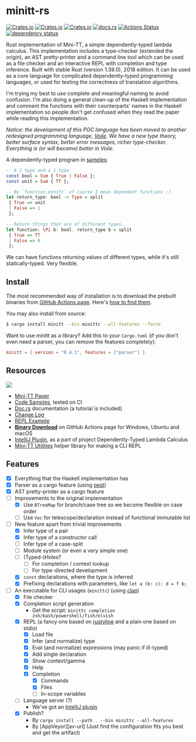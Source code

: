 # minitt-rs

[![Crates.io](https://img.shields.io/crates/d/minitt.svg)][crates]
[![Crates.io](https://img.shields.io/crates/v/minitt.svg)][lib-rs]
[![Crates.io](https://img.shields.io/crates/l/minitt.svg)][crates]
[![docs.rs](https://docs.rs/minitt/badge.svg)][doc-rs]
[![Actions Status][ga-svg]][ga-url]
[![dependency status][dep-svg]][dep-rs]

 [crates]: https://crates.io/crates/minitt/
 [lib-rs]: https://lib.rs/minitt/
 [doc-rs]: https://docs.rs/minitt
 [dep-rs]: https://deps.rs/repo/github/owo-lang/minitt-rs
 [dep-svg]: https://deps.rs/repo/github/owo-lang/minitt-rs/status.svg
 [clap]: https://clap.rs/
 [pest]: https://pest.rs/
 [rustyline]: https://docs.rs/rustyline/
 [icon]: https://raw.githubusercontent.com/owo-lang/minitt-rs/master/rustdoc/icon.svg?sanitize=true
 [plugin]: https://github.com/owo-lang/intellij-dtlc/
 [voile]: https://github.com/owo-lang/voile-rs
 [ga-svg]: https://github.com/owo-lang/minitt-rs/workflows/build/badge.svg
 [ga-url]: https://github.com/owo-lang/minitt-rs/actions

Rust implementation of Mini-TT, a simple dependently-typed lambda calculus.
This implementation includes a type-checker (extended the origin), an AST
pretty-printer and a command line tool which can be used as a file checker and
an interactive REPL with completion and type inference.
Built with stable Rust (version 1.39.0), 2018 edition.
It can be used as a core language for complicated dependently-typed programming
languages, or used for testing the correctness of translation algorithms.

I'm trying my best to use complete and meaningful naming to avoid confusion.
I'm also doing a general clean-up of the Haskell implementation and comment the
functions with their counterparts' names in the Haskell implementation so people
don't get confused when they read the paper while reading this implementation.

*Notice: the development of this POC language has been moved to another
redesigned programming language, [Voile][voile]. We have a new type theory,
better surface syntax, better error messages, richer type-checker. Everything
is (or will become) better in Voile.*

A dependently-typed program in [samples](../samples/dependent/function.minitt):

```haskell
-- A 2 type and a 1 type
const bool = Sum { True | False };
const unit = Sum { TT };

-- By `function.minitt` of course I mean dependent functions :)
let return_type: bool -> Type = split
 { True => unit
 | False => 1
 };

-- Return things that are of different types.
let function: \Pi b: bool. return_type b = split
 { True => TT
 | False => 0
 };
```

We can have functions returning values of different types, while it's still
statically-typed. Very flexible.

## Install

The most recommended way of installation is to download the prebuilt binaries
from [GitHub Actions page][ga-url].
Here's [how to find them](https://github.com/actions/upload-artifact).

You may also install from source:

```bash
$ cargo install minitt --bin minittc --all-features --force
```

Want to use minitt as a library? Add this to your `Cargo.toml`
(if you don't even need a parser, you can remove the features completely):

```toml
minitt = { version = "0.4.1", features = ["parser"] }
```

## Resources

![][icon]

+ [Mini-TT Paper](http://www.cse.chalmers.se/~bengt/papers/GKminiTT.pdf)
+ [Code Samples](../samples), tested on CI
+ [Doc.rs][doc-rs] documentation (a tutorial is included)
+ [Change Log](../CHANGELOG.md)
+ [REPL Example](../samples/REPL.md)
+ [**Binary Download**][ga-url] on GitHub Actions page for
  Windows, Ubuntu and macOS
+ [IntelliJ Plugin][plugin], as a part of project Dependently-Typed Lambda
  Calculus
+ [Mini-TT Utilities](../minitt-util) helper library for making a CLI REPL

## Features

+ [X] Everything that the Haskell implementation has
+ [X] Parser as a cargo feature (using [pest][pest])
+ [X] AST pretty-printer as a cargo feature
+ [ ] Improvements to the original implementation
  + [X] Use `BTreeMap` for branch/case tree so we become flexible on case order
  + [ ] Use `Vec` for telescope/declaration instead of functional immutable list
+ [ ] New feature apart from trivial improvements
  + [X] Infer type of a pair
  + [X] Infer type of a constructor call
  + [ ] Infer type of a case-split
  + [ ] Module system (or even a very simple one)
  + [ ] (Typed-)Holes?
    + [ ] For completion / context lookup
    + [ ] For type-directed development
  + [X] `const` declarations, where the type is inferred
  + [X] Prefixing declarations with parameters, like `let a (b: c): d = f b;`
+ [ ] An executable for CLI usages (`minittc`) (using [clap][clap])
  + [X] File checker
  + [X] Completion script generation
    + Get the script: `minittc completion zsh/bash/powershell/fish/elvish`
  + [X] REPL (a fancy one based on [rustyline][rustyline] and a plain
    one based on stdio)
    + [X] Load file
    + [X] Infer (and normalize) type
    + [X] Eval (and normalize) expressions (may panic if ill-typed)
    + [X] Add single declaration
    + [X] Show context/gamma
    + [X] Help
    + [X] Completion
      + [X] Commands
      + [X] Files
      + [ ] In-scope variables
  + [ ] Language server (?)
    + We've got an [IntelliJ plugin][plugin]
  + [X] Publish?
    + By `cargo install --path . --bin minittc --all-features`
    + By [AppVeyor][av-url]
      (Just find the configuration fits you best and get the artifact)
